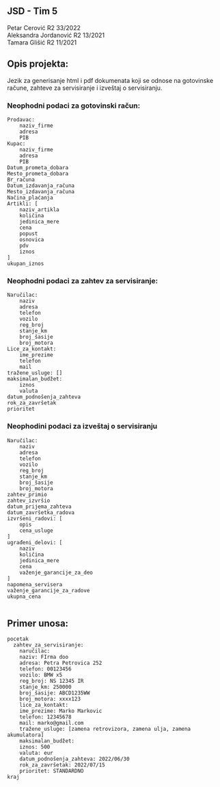 ## JSD - Tim 5
Petar Cerović R2 33/2022  
Aleksandra Jordanović R2 13/2021  
Tamara Glišić R2 11/2021

## Opis projekta: 

Jezik za generisanje html i pdf dokumenata koji se odnose na gotovinske račune, zahteve za servisiranje i izveštaj o servisiranju.

### Neophodni podaci za gotovinski račun:
```
Prodavac:
	naziv_firme
	adresa
	PIB
Kupac:
	naziv_firme
	adresa
	PIB
Datum_prometa_dobara
Mesto_prometa_dobara
Br_računa
Datum_izdavanja_računa
Mesto_izdavanja_računa
Načina_plaćanja
Artikli: [
	naziv_artikla
	količina
	jedinica_mere
	cena
	popust
	osnovica
	pdv
	iznos
]
ukupan_iznos
```
### Neophodni podaci za zahtev za servisiranje:
```
Naručilac:
	naziv
	adresa
	telefon
	vozilo
	reg_broj
	stanje_km
	broj_šasije
	broj_motora
Lice_za_kontakt:
	ime_prezime
	telefon
	mail
tražene_usluge: []
maksimalan_budžet:
	iznos
	valuta
datum_podnošenja_zahteva
rok_za_završetak
prioritet
```
### Neophodini podaci za izveštaj o servisiranju
```
Naručilac:
	naziv
	adresa
	telefon
	vozilo
	reg_broj
	stanje_km
	broj_šasije
	broj_motora
zahtev_primio
zahtev_izvršio
datum_prijema_zahteva
datum_završetka_radova
izvršeni_radovi: [
	opis
	cena_usluge
]
ugrađeni_delovi: [
	naziv
	količina
	jedinica_mere
	cena
	važenje_garancije_za_deo
]
napomena_servisera
važenje_garancije_za_radove
ukupna_cena


```
## Primer unosa:
```
pocetak
  zahtev_za_servisiranje:
    naručilac:
	naziv: FIrma doo
	adresa: Petra Petrovica 252
	telefon: 00123456
	vozilo: BMW x5
	reg_broj: NS 12345 IR
	stanje_km: 250000
	broj_šasije: ABCD1235WW
	broj_motora: xxxx123
    lice_za_kontakt:
	ime_prezime: Marko Markovic
	telefon: 12345678
	mail: marko@gmail.com
    tražene_usluge: [zamena retrovizora, zamena ulja, zamena akumulatora]
    maksimalan_budžet:
	iznos: 500
	valuta: eur
    datum_podnošenja_zahteva: 2022/06/30
    rok_za_završetak: 2022/07/15
    prioritet: STANDARDNO
kraj
```
